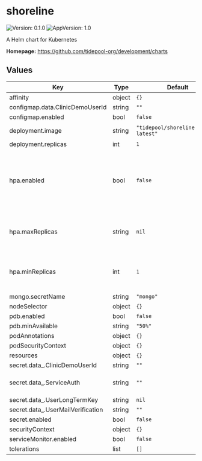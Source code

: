 # shoreline

![Version: 0.1.0](https://img.shields.io/badge/Version-0.1.0-informational?style=flat-square) ![AppVersion: 1.0](https://img.shields.io/badge/AppVersion-1.0-informational?style=flat-square)

A Helm chart for Kubernetes

**Homepage:** <https://github.com/tidepool-org/development/charts>

## Values

| Key | Type | Default | Description |
|-----|------|---------|-------------|
| affinity | object | `{}` |  |
| configmap.data.ClinicDemoUserId | string | `""` |  |
| configmap.enabled | bool | `false` |  |
| deployment.image | string | `"tidepool/shoreline:master-latest"` | Docker image |
| deployment.replicas | int | `1` |  |
| hpa.enabled | bool | `false` | whether to create a horizontal pod autoscalers for all pods of given deployment |
| hpa.maxReplicas | string | `nil` | maximum number of replicas that HPA will maintain |
| hpa.minReplicas | int | `1` | minimum number of replicas that HPA will maintain |
| mongo.secretName | string | `"mongo"` |  |
| nodeSelector | object | `{}` |  |
| pdb.enabled | bool | `false` |  |
| pdb.minAvailable | string | `"50%"` |  |
| podAnnotations | object | `{}` |  |
| podSecurityContext | object | `{}` |  |
| resources | object | `{}` |  |
| secret.data_.ClinicDemoUserId | string | `""` |  |
| secret.data_.ServiceAuth | string | `""` | service authorization secret |
| secret.data_.UserLongTermKey | string | `nil` |  |
| secret.data_.UserMailVerification | string | `""` |  |
| secret.enabled | bool | `false` |  |
| securityContext | object | `{}` |  |
| serviceMonitor.enabled | bool | `false` |  |
| tolerations | list | `[]` |  |
